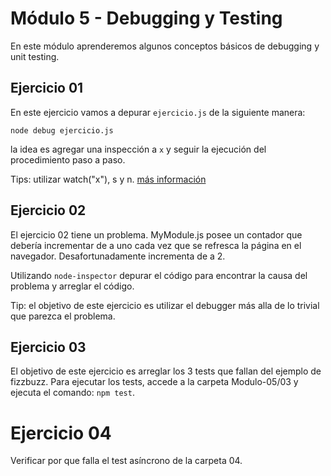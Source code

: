 # Módulo 5 - Debugging y Testing

En este módulo aprenderemos algunos conceptos básicos de debugging y unit testing.

## Ejercicio 01

En este ejercicio vamos a depurar ```ejercicio.js``` de la siguiente manera:

```
node debug ejercicio.js
```
la idea es agregar una inspección a ```x``` y seguir la ejecución del procedimiento paso a paso.

Tips: utilizar watch("x"), s y n. [más información](http://nodejs.org/api/debugger.html)

## Ejercicio 02

El ejercicio 02 tiene un problema. MyModule.js posee un contador que debería incrementar de a uno cada vez que se refresca la página en el navegador. Desafortunadamente incrementa de a 2.

Utilizando ```node-inspector``` depurar el código para encontrar la causa del problema y arreglar el código. 

Tip: el objetivo de este ejercicio es utilizar el debugger más alla de lo trivial que parezca el problema.

## Ejercicio 03

El objetivo de este ejercicio es arreglar los 3 tests que fallan del ejemplo de fizzbuzz. Para ejecutar los tests, accede a la carpeta Modulo-05/03 y ejecuta el comando: ```npm test```.

# Ejercicio 04

Verificar por que falla el test asíncrono de la carpeta 04.

